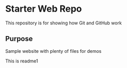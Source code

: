 # Starter Web Repo

This repository is for showing how Git and GitHub work

## Purpose

Sample website with plenty of files for demos

This is readme1

